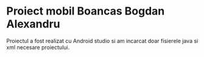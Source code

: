 # Proiect mobil Boancas Bogdan Alexandru
Proiectul a fost realizat cu Android studio si am incarcat doar fisierele java si xml necesare proiectului.
